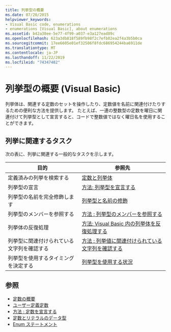 ```yaml
---
title: 列挙型の概要
ms.date: 07/20/2015
helpviewer_keywords:
- Visual Basic code, enumerations
- enumerations [Visual Basic], about enumerations
ms.assetid: b42a38ee-5e77-4f99-a037-e3a127ead89c
ms.openlocfilehash: 623a3db818f589fb98f2c7efb02ea2f4a3b5b0ca
ms.sourcegitcommit: 17ee6605e01ef32506f8fdc686954244ba6911de
ms.translationtype: MT
ms.contentlocale: ja-JP
ms.lasthandoff: 11/22/2019
ms.locfileid: "74347482"
---
```

# <a name="enumerations-overview-visual-basic"></a>列挙型の概要 (Visual Basic)
列挙体は、関連する定数のセットを操作したり、定数値を名前に関連付けたりするための便利な方法を提供します。 たとえば、一連の整数型の定数を曜日に関連付けて列挙型として宣言すると、コードで整数値ではなく曜日名を使用することができます。  
  
## <a name="tasks-involving-enumerations"></a>列挙に関連するタスク  
 次の表に、列挙に関連する一般的なタスクを示します。  
  
|目的|参照先|  
|----------------|---------|  
|定義済みの列挙を検索する|[定数と列挙体](../../../../visual-basic/language-reference/constants-and-enumerations.md)|  
|列挙型の宣言|[方法: 列挙型を宣言する](../../../../visual-basic/programming-guide/language-features/constants-enums/how-to-declare-enumerations.md)|  
|列挙型の名前を完全修飾します|[列挙型と名前の修飾](../../../../visual-basic/programming-guide/language-features/constants-enums/enumerations-and-name-qualification.md)|  
|列挙型のメンバーを参照する|[方法 : 列挙型のメンバーを参照する](../../../../visual-basic/programming-guide/language-features/constants-enums/how-to-refer-to-an-enumeration-member.md)|  
|列挙体の反復処理|[方法: Visual Basic 内の列挙体を反復処理する](../../../../visual-basic/programming-guide/language-features/constants-enums/how-to-iterate-through-an-enumeration.md)|  
|列挙型に関連付けられている文字列を確認する|[方法 : 列挙値に関連付けられている文字列を確認する](../../../../visual-basic/programming-guide/language-features/constants-enums/how-to-determine-the-string-associated-with-an-enumeration-value.md)|  
|列挙型を使用するタイミングを決定する|[列挙型を使用する状況](../../../../visual-basic/programming-guide/language-features/constants-enums/when-to-use-an-enumeration.md)|  
  
## <a name="see-also"></a>参照

- [定数の概要](../../../../visual-basic/programming-guide/language-features/constants-enums/constants-overview.md)
- [ユーザー定義定数](../../../../visual-basic/programming-guide/language-features/constants-enums/user-defined-constants.md)
- [方法 : 定数を宣言する](../../../../visual-basic/programming-guide/language-features/constants-enums/how-to-declare-a-constant.md)
- [定数とリテラルのデータ型](../../../../visual-basic/programming-guide/language-features/constants-enums/constant-and-literal-data-types.md)
- [Enum ステートメント](../../../../visual-basic/language-reference/statements/enum-statement.md)
